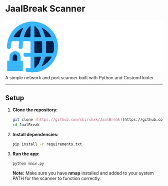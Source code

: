 # JaalBreak Scanner
![JaalBreak Logo](logo.png)
A simple network and port scanner built with Python and CustomTkinter.

---

## Setup

1.  **Clone the repository:**

    ```bash
    git clone [https://github.com/shirshxk/JaalBreak](https://github.com/shirshxk/JaalBreak)
    cd JaalBreak
    ```

2.  **Install dependencies:**

    ```bash
    pip install -r requirements.txt
    ```

3.  **Run the app:**

    ```bash
    python main.py
    ```

    **Note:** Make sure you have **nmap** installed and added to your system PATH for the scanner to function correctly.